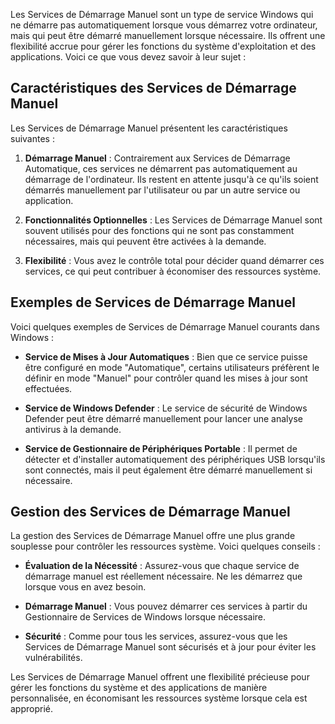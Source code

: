 Les Services de Démarrage Manuel sont un type de service Windows qui ne démarre pas automatiquement lorsque vous démarrez votre ordinateur, mais qui peut être démarré manuellement lorsque nécessaire. Ils offrent une flexibilité accrue pour gérer les fonctions du système d'exploitation et des applications. Voici ce que vous devez savoir à leur sujet :

## Caractéristiques des Services de Démarrage Manuel

Les Services de Démarrage Manuel présentent les caractéristiques suivantes :

1. **Démarrage Manuel** : Contrairement aux Services de Démarrage Automatique, ces services ne démarrent pas automatiquement au démarrage de l'ordinateur. Ils restent en attente jusqu'à ce qu'ils soient démarrés manuellement par l'utilisateur ou par un autre service ou application.

2. **Fonctionnalités Optionnelles** : Les Services de Démarrage Manuel sont souvent utilisés pour des fonctions qui ne sont pas constamment nécessaires, mais qui peuvent être activées à la demande.

3. **Flexibilité** : Vous avez le contrôle total pour décider quand démarrer ces services, ce qui peut contribuer à économiser des ressources système.

## Exemples de Services de Démarrage Manuel

Voici quelques exemples de Services de Démarrage Manuel courants dans Windows :

- **Service de Mises à Jour Automatiques** : Bien que ce service puisse être configuré en mode "Automatique", certains utilisateurs préfèrent le définir en mode "Manuel" pour contrôler quand les mises à jour sont effectuées.

- **Service de Windows Defender** : Le service de sécurité de Windows Defender peut être démarré manuellement pour lancer une analyse antivirus à la demande.

- **Service de Gestionnaire de Périphériques Portable** : Il permet de détecter et d'installer automatiquement des périphériques USB lorsqu'ils sont connectés, mais il peut également être démarré manuellement si nécessaire.

## Gestion des Services de Démarrage Manuel

La gestion des Services de Démarrage Manuel offre une plus grande souplesse pour contrôler les ressources système. Voici quelques conseils :

- **Évaluation de la Nécessité** : Assurez-vous que chaque service de démarrage manuel est réellement nécessaire. Ne les démarrez que lorsque vous en avez besoin.

- **Démarrage Manuel** : Vous pouvez démarrer ces services à partir du Gestionnaire de Services de Windows lorsque nécessaire.

- **Sécurité** : Comme pour tous les services, assurez-vous que les Services de Démarrage Manuel sont sécurisés et à jour pour éviter les vulnérabilités.

Les Services de Démarrage Manuel offrent une flexibilité précieuse pour gérer les fonctions du système et des applications de manière personnalisée, en économisant les ressources système lorsque cela est approprié.

